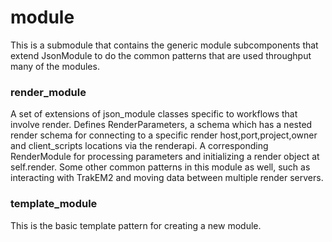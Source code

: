 # module

This is a submodule that contains the generic module subcomponents that extend JsonModule to do the common patterns that are used throughput many of the modules.

### render_module
A set of extensions of json_module classes specific to workflows that involve render.  Defines RenderParameters, a schema which has a nested render schema for connecting to a specific render host,port,project,owner and client_scripts locations via the renderapi.  A corresponding RenderModule for processing parameters and initializing a render object at self.render. Some other common patterns in this module as well, such as interacting with TrakEM2 and moving data between multiple render servers.

### template_module
This is the basic template pattern for creating a new module. 

